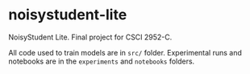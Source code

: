 # noisystudent-lite
NoisyStudent Lite. Final project for CSCI 2952-C.

All code used to train models are in `src/` folder. Experimental runs and
notebooks are in the `experiments` and `notebooks` folders.
